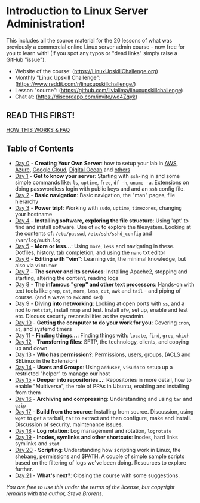 # Introduction to Linux Server Administration!

This includes all the source material for the 20 lessons of what was previously a commercial online Linux server admin course - now free for you to learn with! (If you spot any typos or "dead links" simply raise a GitHub "issue").

* Website of the course: (<https://LinuxUpskillChallenge.org>)
* Monthly "Linux Upskill Challenge": (<https://www.reddit.com/r/linuxupskillchallenge/>)
* Lesson "source": (<https://github.com/livialima/linuxupskillchallenge>)
* Chat at: (<https://discordapp.com/invite/wd4Zqyk>)

## READ THIS FIRST!
[HOW THIS WORKS & FAQ](how-this-works.md)

## Table of Contents

* [Day 0](00-AWS-Free-Tier.md) - **Creating Your Own Server**: how to setup your lab in [AWS](00-AWS-Free-Tier.md), [Azure](00-Azure-Free-Tier.md), [Google Cloud](00-Google-Cloud.md), [Digital Ocean](00-VPS-small.md) and [others](00-Local-Server.md)
* [Day 1](01.md) - **Get to know your server**: Starting with `ssh`-ing in and some simple commands like: `ls`, `uptime`, `free`, `df -h`, `uname -a`. Extensions on doing passwordless login with public keys and and an `ssh` config file.
* [Day 2](02.md) - **Basic navigation**: Basic navigation, the "man" pages, file hierarchy
* [Day 3](03.md) - **Power trip!**: Working with `sudo`, `uptime`, `timezones`, changing your hostname
* [Day 4](04.md) - **Installing software, exploring the file structure**: Using 'apt' to find and install software. Use of `mc` to explore the filesystem. Looking at the contents of: `/etc/passwd`, `/etc/ssh/sshd_config` and `/var/log/auth.log`
* [Day 5](05.md) - **More or less...**: Using `more`, `less` and navigating in these. Dotfiles, history, tab completion, and using the `nano` txt editor
* [Day 6](06.md) - **Editing with "vim"**: Learning `vim`, the minimal knowledge, but also via `vimtutor`
* [Day 7](07.md) - **The server and its services**: Installing Apache2, stopping and starting, altering the content, reading logs
* [Day 8](08.md) - **The infamous "grep" and other text processors**: Hands-on with text tools like `grep`, `cat`, `more`, `less`, `cut`, `awk` and `tail` - and piping of course. (and a wave to `awk` and `sed`)
* [Day 9](09.md) - **Diving into networking**: Looking at open ports with `ss`, and a nod to `netstat`, install `nmap` and test. Install `ufw`, set up, enable and test etc. Discuss security resonsibilities as the sysadmin.
* [Day 10](10.md) - **Getting the computer to do your work for you**: Covering `cron`, `at`, and systemd timers
* [Day 11](11.md) - **Finding things...**: Finding things with: `locate`, `find`, `grep`, `which`
* [Day 12](12.md) - **Transferring files**: SFTP, the technology, clients, and copying up and down
* [Day 13](13.md) - **Who has permission?**: Permissions, users, groups, (ACLS and SELinux in the Extension)
* [Day 14](14.md) - **Users and Groups**: Using `adduser`, `visudo` to setup up a restricted "helper" to manage our host
* [Day 15](15.md) - **Deeper into repositories...**: Repositories in more detail, how to enable "Multiverse", the role of PPAs in Ubuntu, enabling and installing from them
* [Day 16](16.md) - **Archiving and compressing**: Understanding and using `tar` and `gzip`
* [Day 17](17.md) - **Build from the source**: Installing from source. Discussion, using `wget` to get a tarball, `tar` to extract and then configure, make and install. Discussion of security, maintenance issues.
* [Day 18](18.md) - **Log rotation**: Log management and rotation, `logrotate`
* [Day 19](19.md) - **Inodes, symlinks and other shortcuts**: Inodes, hard links symlinks and `stat`
* [Day 20](20.md) - **Scripting**: Understanding how scripting work in Linux, the shebang, permissions and $PATH. A couple of simple sample scripts based on the filtering of logs we've been doing. Resources to explore further.
* [Day 21](21.md) - **What's next?**: Closing the course with some suggestions.

*You are free to use this under the terms of the license, but copyright remains with the author, Steve Brorens.*

